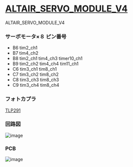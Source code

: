 # [ALTAIR_SERVO_MODULE_V4](https://github.com/Altairu/ALTAIR_SERVO_MODULE_V4)
ALTAIR_SERVO_MODULE_V4

### サーボモータ×８ ピン番号
  * B6 tim2_ch1
  * B7 tim4_ch2
  * B8 tim2_ch1 tim4_ch3 timer10_ch1 
  * B9 tim2_ch2 tim4_ch4 tim11_ch1
  * C6 tim3_ch1 tim8_ch1
  * C7 tim3_ch2 tim8_ch2
  * C8 tim3_ch3 tim8_ch3
  * C9 tim3_ch4 tim8_ch4

### フォトカプラ
[TLP291](https://akizukidenshi.com/catalog/g/g116298/)

### 回路図
![image](https://github.com/Altairu/ALTAIR_SERVO_MODULE_V4/assets/115722320/779ec0f4-5c9c-4e69-a09e-99717598d418)

### PCB
![image](https://github.com/Altairu/ALTAIR_SERVO_MODULE_V4/assets/115722320/73b68752-1c07-4d0f-b351-fb4f211a86ef)
